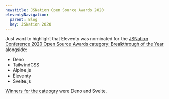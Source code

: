 ```yaml
---
newstitle: JSNation Open Source Awards 2020
eleventyNavigation:
  parent: Blog
  key: JSNation 2020
---
```

Just want to highlight that Eleventy was nominated for the [JSNation Conference 2020 Open Source Awards category: Breakthrough of the Year](https://twitter.com/thejsnation/status/1272438620889190406) alongside:

* Deno
* TailwindCSS
* Alpine.js
* Eleventy
* Svelte.js

[Winners for the cateogry](https://osawards.com/javascript/2020) were Deno and Svelte.